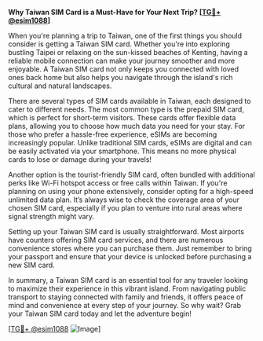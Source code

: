 **Why Taiwan SIM Card is a Must-Have for Your Next Trip? [[TG💪+ @esim1088](https://t.me/s/esim1088)]**

When you're planning a trip to Taiwan, one of the first things you should consider is getting a Taiwan SIM card. Whether you're into exploring bustling Taipei or relaxing on the sun-kissed beaches of Kenting, having a reliable mobile connection can make your journey smoother and more enjoyable. A Taiwan SIM card not only keeps you connected with loved ones back home but also helps you navigate through the island's rich cultural and natural landscapes.

There are several types of SIM cards available in Taiwan, each designed to cater to different needs. The most common type is the prepaid SIM card, which is perfect for short-term visitors. These cards offer flexible data plans, allowing you to choose how much data you need for your stay. For those who prefer a hassle-free experience, eSIMs are becoming increasingly popular. Unlike traditional SIM cards, eSIMs are digital and can be easily activated via your smartphone. This means no more physical cards to lose or damage during your travels!

Another option is the tourist-friendly SIM card, often bundled with additional perks like Wi-Fi hotspot access or free calls within Taiwan. If you're planning on using your phone extensively, consider opting for a high-speed unlimited data plan. It’s always wise to check the coverage area of your chosen SIM card, especially if you plan to venture into rural areas where signal strength might vary.

Setting up your Taiwan SIM card is usually straightforward. Most airports have counters offering SIM card services, and there are numerous convenience stores where you can purchase them. Just remember to bring your passport and ensure that your device is unlocked before purchasing a new SIM card. 

In summary, a Taiwan SIM card is an essential tool for any traveler looking to maximize their experience in this vibrant island. From navigating public transport to staying connected with family and friends, it offers peace of mind and convenience at every step of your journey. So why wait? Grab your Taiwan SIM card today and let the adventure begin! 

[[TG💪+ @esim1088](https://t.me/s/esim1088) ![Image](https://i.postimg.cc/Y0z9fWf4/image.png)]